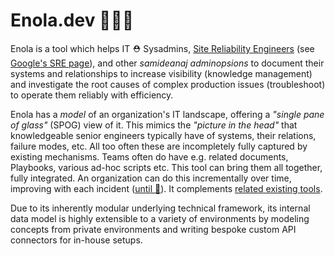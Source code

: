 <!--
    SPDX-License-Identifier: Apache-2.0

    Copyright 2023 The Enola <https://enola.dev> Authors

    Licensed under the Apache License, Version 2.0 (the "License");
    you may not use this file except in compliance with the License.
    You may obtain a copy of the License at

        https://www.apache.org/licenses/LICENSE-2.0

    Unless required by applicable law or agreed to in writing, software
    distributed under the License is distributed on an "AS IS" BASIS,
    WITHOUT WARRANTIES OR CONDITIONS OF ANY KIND, either express or implied.
    See the License for the specific language governing permissions and
    limitations under the License.
-->

# Enola.dev 🕵🏾‍♀️

Enola is a tool which helps IT ⛑️ Sysadmins,
[Site Reliability Engineers](https://en.wikipedia.org/wiki/Site_reliability_engineering)
(see [Google's SRE page](https://sre.google)), and other _samideanaj adminopsions_ to
document their systems and relationships to increase visibility (knowledge management)
and investigate the root causes of complex production issues (troubleshoot)
to operate them reliably with efficiency.

Enola has a _model_ of an organization's IT landscape,
offering a _"single pane of glass"_ (SPOG) view of it.
This mimics the _"picture in the head"_ that knowledgeable senior engineers
typically have of systems, their relations, failure modes, etc. All too often
these are incompletely fully captured by existing mechanisms. Teams often do
have e.g. related documents, Playbooks, various ad-hoc scripts etc.
This tool can bring them all together, fully integrated. An organization can
do this incrementally over time, improving with each incident
([until 🔮](concepts/singularity.md)).
It complements [related existing tools](concepts/other.md).

Due to its inherently modular underlying technical framework, its internal data model is highly extensible to a variety
of environments by modeling concepts from private environments and writing bespoke custom API connectors for in-house setups.

<!-- TODO The actual usage of [the underlying core](core.md) can be illustrated e.g. by its [Kubernetes Edition](k8s/index.md). -->
